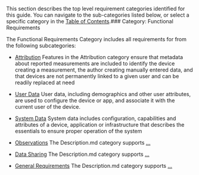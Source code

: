 This section describes the top level requirement categories identified for this guide.
You can navigate to the sub-categories listed below, or select a specific category in
the [Table of Contents](toc.html).### Category: Functional Requirements 

The Functional Requirements Category includes all requirements for from the following subcategories:
 * [Attribution](attribution.html)
   Features in the Attribution category ensure that metadata about reported measurements are included to identify the device creating a measurement, the author creating manually entered data, and that devices are not permanently linked to a given user and can be readily replaced at need

 * [User Data](user_data.html)
   User data, including demographics and other user attributes, are used to configure the device or app, and associate it with the current user of the device.

 * [System Data](system_data.html)
   System data includes configuration, capabilities and attributes of a device, application or infrastructure that describes the essentials to ensure proper operation of the system

 * [Observations](observations.html)
   The Description.md category supports [<span class='text-error'>...</span>](#error)

 * [Data Sharing](data_sharing.html)
   The Description.md category supports [<span class='text-error'>...</span>](#error)

 * [General Requirements](general_requirements.html)
   The Description.md category supports [<span class='text-error'>...</span>](#error)

